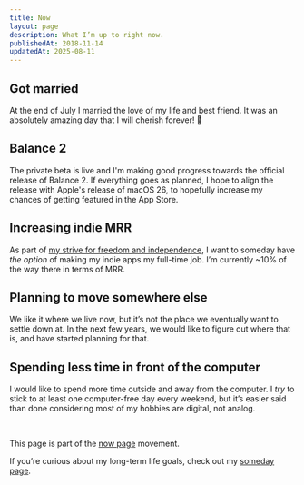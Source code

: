 ```yaml
---
title: Now
layout: page
description: What I’m up to right now.
publishedAt: 2018-11-14
updatedAt: 2025-08-11
---
```


## Got married

At the end of July I married the love of my life and best friend. It was an absolutely amazing day that I will cherish forever! 🤍

## Balance 2

The private beta is live and I'm making good progress towards the official release of Balance 2. If everything goes as planned, I hope to align the release with Apple's release of macOS 26, to hopefully increase my chances of getting featured in the App Store.

## Increasing indie MRR

As part of [my strive for freedom and independence](/someday/), I want to someday have _the option_ of making my indie apps my full-time job. I’m currently ~10% of the way there in terms of MRR.

## Planning to move somewhere else

We like it where we live now, but it’s not the place we eventually want to settle down at. In the next few years, we would like to figure out where that is, and have started planning for that.

## Spending less time in front of the computer

I would like to spend more time outside and away from the computer. I _try_ to stick to at least one computer-free day every weekend, but it’s easier said than done considering most of my hobbies are digital, not analog.

<br/>
<p class="callout">This page is part of the <a href="https://nownownow.com">now page</a> movement.</p>
<p class="callout">If you’re curious about my long-term life goals, check out my <a href="/someday/">someday page</a>.</p>
